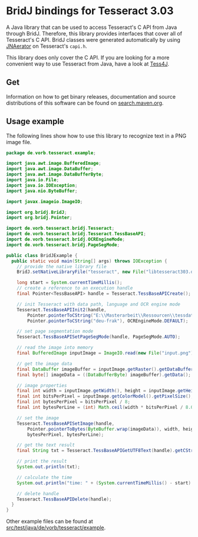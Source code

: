 # BridJ bindings for Tesseract 3.03

A Java library that can be used to access Tesseract's C API from Java through
BridJ. Therefore, this library provides interfaces that cover all of Tesseract's
C API. BridJ classes were generated automatically by using
[JNAerator](https://code.google.com/p/jnaerator/) on Tesseract's `capi.h`.

This library does only cover the C API. If you are looking for a more convenient
way to use Tesseract from Java, have a look at
[Tess4J](http://tess4j.sourceforge.net/).


## Get

Information on how to get binary releases, documentation and source
distributions of this software can be found on
[search.maven.org](http://search.maven.org/#search%7Cga%7C1%7Cg%3A%22de.vorb%22%20AND%20a%3A%22jtesseract%22).


## Usage example

The following lines show how to use this library to recognize text in a PNG
image file.

~~~ java
package de.vorb.tesseract.example;

import java.awt.image.BufferedImage;
import java.awt.image.DataBuffer;
import java.awt.image.DataBufferByte;
import java.io.File;
import java.io.IOException;
import java.nio.ByteBuffer;

import javax.imageio.ImageIO;

import org.bridj.BridJ;
import org.bridj.Pointer;

import de.vorb.tesseract.bridj.Tesseract;
import de.vorb.tesseract.bridj.Tesseract.TessBaseAPI;
import de.vorb.tesseract.bridj.OCREngineMode;
import de.vorb.tesseract.bridj.PageSegMode;

public class BridJExample {
  public static void main(String[] args) throws IOException {
    // provide the native library file
    BridJ.setNativeLibraryFile("tesseract", new File("libtesseract303.dll"));

    long start = System.currentTimeMillis();
    // create a reference to an execution handle
    final Pointer<TessBaseAPI> handle = Tesseract.TessBaseAPICreate();

    // init Tesseract with data path, language and OCR engine mode
    Tesseract.TessBaseAPIInit2(handle,
        Pointer.pointerToCString("E:\\Masterarbeit\\Ressourcen\\tessdata"),
        Pointer.pointerToCString("deu-frak"), OCREngineMode.DEFAULT);

    // set page segmentation mode
    Tesseract.TessBaseAPISetPageSegMode(handle, PageSegMode.AUTO);

    // read the image into memory
    final BufferedImage inputImage = ImageIO.read(new File("input.png"));

    // get the image data
    final DataBuffer imageBuffer = inputImage.getRaster().getDataBuffer();
    final byte[] imageData = ((DataBufferByte) imageBuffer).getData();

    // image properties
    final int width = inputImage.getWidth(), height = inputImage.getHeight();
    final int bitsPerPixel = inputImage.getColorModel().getPixelSize();
    final int bytesPerPixel = bitsPerPixel / 8;
    final int bytesPerLine = (int) Math.ceil(width * bitsPerPixel / 8.0);

    // set the image
    Tesseract.TessBaseAPISetImage(handle,
        Pointer.pointerToBytes(ByteBuffer.wrap(imageData)), width, height,
        bytesPerPixel, bytesPerLine);

    // get the text result
    final String txt = Tesseract.TessBaseAPIGetUTF8Text(handle).getCString();

    // print the result
    System.out.println(txt);

    // calculate the time
    System.out.println("time: " + (System.currentTimeMillis() - start) + "ms");

    // delete handle
    Tesseract.TessBaseAPIDelete(handle);
  }
}
~~~

Other example files can be found at
[src/test/java/de/vorb/tesseract/example][1].

[1]: https://github.com/pvorb/jtesseract/tree/master/src/test/java/de/vorb/tesseract/example

